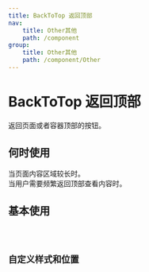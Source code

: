 ```yaml
---
title: BackToTop 返回顶部
nav:
    title: Other其他
    path: /component
group:
    title: Other其他
    path: /component/Other
---
```


# BackToTop 返回顶部
返回页面或者容器顶部的按钮。


## 何时使用
当页面内容区域较长时。</br>
当用户需要频繁返回顶部查看内容时。

## 基本使用

<code src="./demos/index1.tsx"/>

## 自定义样式和位置

<code src="./demos/index2.tsx"/>

<API/>
